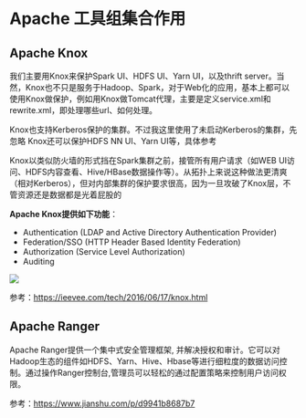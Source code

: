 # Apache 工具组集合作用



## Apache Knox

我们主要用Knox来保护Spark UI、HDFS UI、Yarn UI，以及thrift server。当然，Knox也不只是服务于Hadoop、Spark，对于Web化的应用，基本上都可以使用Knox做保护，例如用Knox做Tomcat代理，主要是定义service.xml和rewrite.xml，即处理哪些url、如何处理。

Knox也支持Kerberos保护的集群。不过我这里使用了未启动Kerberos的集群，先忽略
Knox还可以保护HDFS NN UI、Yarn UI等，具体参考

Knox以类似防火墙的形式挡在Spark集群之前，接管所有用户请求（如WEB UI访问、HDFS内容查看、Hive/HBase数据操作等）。从拓扑上来说这种做法更清爽（相对Kerberos），但对内部集群的保护要求很高，因为一旦攻破了Knox层，不管资源还是数据都是光着屁股的

**Apache Knox提供如下功能**：

- Authentication (LDAP and Active Directory Authentication Provider)
- Federation/SSO (HTTP Header Based Identity Federation)
- Authorization (Service Level Authorization)
- Auditing

![](http://knox.apache.org/images/knox-overview.gif)

参考：https://ieevee.com/tech/2016/06/17/knox.html


## Apache Ranger
Apache Ranger提供一个集中式安全管理框架, 并解决授权和审计。它可以对Hadoop生态的组件如HDFS、Yarn、Hive、Hbase等进行细粒度的数据访问控制。通过操作Ranger控制台,管理员可以轻松的通过配置策略来控制用户访问权限。

参考：https://www.jianshu.com/p/d9941b8687b7
